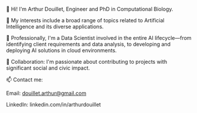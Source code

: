 👋 Hi! I'm Arthur Douillet, Engineer and PhD in Computational Biology.

👀 My interests include a broad range of topics related to Artificial Intelligence and its diverse applications.

🌱 Professionally, I'm a Data Scientist involved in the entire AI lifecycle—from identifying client requirements and data analysis, to developing and deploying AI solutions in cloud environments.

💞️ Collaboration: I'm passionate about contributing to projects with significant social and civic impact.

📫 Contact me:

Email: douillet.arthur@gmail.com

LinkedIn: linkedin.com/in/arthurdouillet
